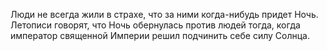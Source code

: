 Люди не всегда жили в страхе, что за ними когда-нибудь придет Ночь.
Летописи говорят, что Ночь обернулась против людей тогда, когда император священной Империи решил подчинить себе силу Солнца. 